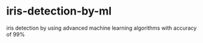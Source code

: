 # iris-detection-by-ml
iris detection by using advanced machine learning algorithms with accuracy of 99%
